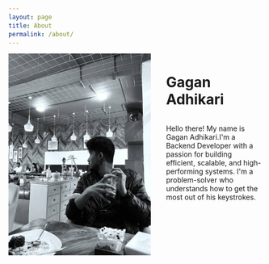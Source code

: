 ```yaml
---
layout: page
title: About
permalink: /about/
---
```


<div style="width:100%; display:flex; gap:30px">

<div >
<img src="/image/gagan.jpg" alt="MarineGEO circle logo" style="height: 400px; width:300px"/>
</div>

<div style="width: calc(100% - 300px)">
<h1>Gagan Adhikari</h1>
<p style="float:right">Hello there! My name is Gagan Adhikari.I'm a Backend Developer with a passion for building efficient, scalable, and high-performing systems. I'm a problem-solver who understands how to get the most out of his keystrokes.</p>
</div>

</div>



